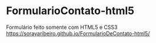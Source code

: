 # FormularioContato-html5
 Formulário feito somente com HTML5 e CSS3
https://sorayaribeiro.github.io/FormularioDeContato-html5/
